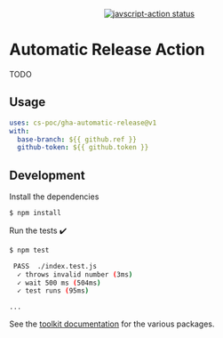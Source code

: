 
<p align="center">
  <a href="https://github.com/cs-poc/gha-automatic-release/actions"><img alt="javscript-action status" src="https://github.com/cs-poc/gha-automatic-release/workflows/units-test/badge.svg"></a>
</p>

# Automatic Release Action

TODO

## Usage

```yaml
uses: cs-poc/gha-automatic-release@v1
with:
  base-branch: ${{ github.ref }}
  github-token: ${{ github.token }}
```

## Development

Install the dependencies  
```bash
$ npm install
```

Run the tests :heavy_check_mark:  
```bash
$ npm test

 PASS  ./index.test.js
  ✓ throws invalid number (3ms)
  ✓ wait 500 ms (504ms)
  ✓ test runs (95ms)

...
```

See the [toolkit documentation](https://github.com/actions/toolkit/blob/master/README.md#packages) for the various packages.
